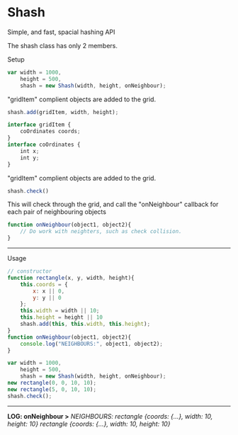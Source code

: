 # Shash
Simple, and fast, spacial hashing API

The shash class has only 2 members.

Setup
```javascript
var width = 1000,
    height = 500,
    shash = new Shash(width, height, onNeighbour);
```
"gridItem" complient objects are added to the grid.

```javascript
shash.add(gridItem, width, height);

interface gridItem {
    coOrdinates coords;
}
interface coOrdinates {
    int x;
    int y;
}
```
"gridItem" complient objects are added to the grid.

```javascript
shash.check()
``` 
This will check through the grid, and call the "onNeighbour" callback for each pair of neighbouring objects

```javascript
function onNeighbour(object1, object2){
    // Do work with neighters, such as check collision.
}
```
-----

Usage

```javascript
// constructor
function rectangle(x, y, width, height){
    this.coords = {
        x: x || 0,
        y: y || 0
    };
    this.width = width || 10;
    this.height = height || 10
    shash.add(this, this.width, this.height);
}
function onNeighbour(object1, object2){
    console.log("NEIGHBOURS:", object1, object2);
}

var width = 1000,
    height = 500,
    shash = new Shash(width, height, onNeighbour);
new rectangle(0, 0, 10, 10);
new rectangle(5, 0, 10, 10);
shash.check();
```
------
**LOG: onNeighbour >** *NEIGHBOURS: rectangle {coords: {…}, width: 10, height: 10} rectangle {coords: {…}, width: 10, height: 10}*
